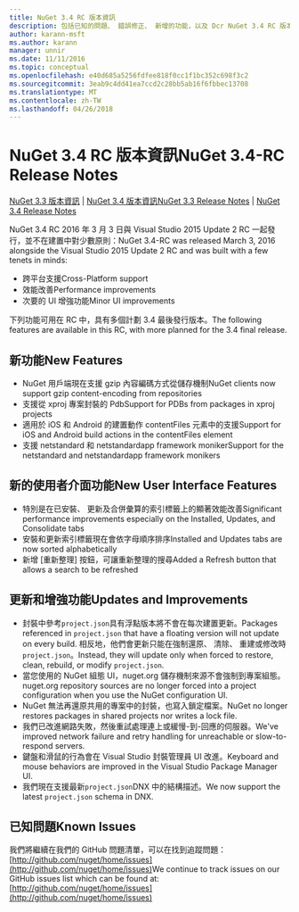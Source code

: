 ```yaml
---
title: NuGet 3.4 RC 版本資訊
description: 包括已知的問題、 錯誤修正、 新增的功能，以及 Dcr NuGet 3.4 RC 版本資訊。
author: karann-msft
ms.author: karann
manager: unnir
ms.date: 11/11/2016
ms.topic: conceptual
ms.openlocfilehash: e40d685a5256fdfee818f0cc1f1bc352c698f3c2
ms.sourcegitcommit: 3eab9c4dd41ea7ccd2c28bb5ab16f6fbbec13708
ms.translationtype: MT
ms.contentlocale: zh-TW
ms.lasthandoff: 04/26/2018
---
```

# <a name="nuget-34-rc-release-notes"></a><span data-ttu-id="001d4-103">NuGet 3.4 RC 版本資訊</span><span class="sxs-lookup"><span data-stu-id="001d4-103">NuGet 3.4-RC Release Notes</span></span>

<span data-ttu-id="001d4-104">[NuGet 3.3 版本資訊](../release-notes/nuget-3.3.md) | [NuGet 3.4 版本資訊](../release-notes/nuget-3.4.md)</span><span class="sxs-lookup"><span data-stu-id="001d4-104">[NuGet 3.3 Release Notes](../release-notes/nuget-3.3.md) | [NuGet 3.4 Release Notes](../release-notes/nuget-3.4.md)</span></span>

<span data-ttu-id="001d4-105">NuGet 3.4 RC 2016 年 3 月 3 日與 Visual Studio 2015 Update 2 RC 一起發行，並不在建置中對少數原則：</span><span class="sxs-lookup"><span data-stu-id="001d4-105">NuGet 3.4-RC was released March 3, 2016 alongside the Visual Studio 2015 Update 2 RC and was built with a few tenets in minds:</span></span>

* <span data-ttu-id="001d4-106">跨平台支援</span><span class="sxs-lookup"><span data-stu-id="001d4-106">Cross-Platform support</span></span>
* <span data-ttu-id="001d4-107">效能改善</span><span class="sxs-lookup"><span data-stu-id="001d4-107">Performance improvements</span></span>
* <span data-ttu-id="001d4-108">次要的 UI 增強功能</span><span class="sxs-lookup"><span data-stu-id="001d4-108">Minor UI improvements</span></span>

<span data-ttu-id="001d4-109">下列功能可用在 RC 中，具有多個計劃 3.4 最後發行版本。</span><span class="sxs-lookup"><span data-stu-id="001d4-109">The following features are available in this RC, with more planned for the 3.4 final release.</span></span>

## <a name="new-features"></a><span data-ttu-id="001d4-110">新功能</span><span class="sxs-lookup"><span data-stu-id="001d4-110">New Features</span></span>

* <span data-ttu-id="001d4-111">NuGet 用戶端現在支援 gzip 內容編碼方式從儲存機制</span><span class="sxs-lookup"><span data-stu-id="001d4-111">NuGet clients now support gzip content-encoding from repositories</span></span>
* <span data-ttu-id="001d4-112">支援從 xproj 專案封裝的 Pdb</span><span class="sxs-lookup"><span data-stu-id="001d4-112">Support for PDBs from packages in xproj projects</span></span>
* <span data-ttu-id="001d4-113">適用於 iOS 和 Android 的建置動作 contentFiles 元素中的支援</span><span class="sxs-lookup"><span data-stu-id="001d4-113">Support for iOS and Android build actions in the contentFiles element</span></span>
* <span data-ttu-id="001d4-114">支援 netstandard 和 netstandardapp framework moniker</span><span class="sxs-lookup"><span data-stu-id="001d4-114">Support for the netstandard and netstandardapp framework monikers</span></span>

## <a name="new-user-interface-features"></a><span data-ttu-id="001d4-115">新的使用者介面功能</span><span class="sxs-lookup"><span data-stu-id="001d4-115">New User Interface Features</span></span>

* <span data-ttu-id="001d4-116">特別是在已安裝、 更新及合併彙算的索引標籤上的顯著效能改善</span><span class="sxs-lookup"><span data-stu-id="001d4-116">Significant performance improvements especially on the Installed, Updates, and Consolidate tabs</span></span>
* <span data-ttu-id="001d4-117">安裝和更新索引標籤現在會依字母順序排序</span><span class="sxs-lookup"><span data-stu-id="001d4-117">Installed and Updates tabs are now sorted alphabetically</span></span>
* <span data-ttu-id="001d4-118">新增 [重新整理] 按鈕，可讓重新整理的搜尋</span><span class="sxs-lookup"><span data-stu-id="001d4-118">Added a Refresh button that allows a search to be refreshed</span></span>

## <a name="updates-and-improvements"></a><span data-ttu-id="001d4-119">更新和增強功能</span><span class="sxs-lookup"><span data-stu-id="001d4-119">Updates and Improvements</span></span>

* <span data-ttu-id="001d4-120">封裝中參考`project.json`具有浮點版本將不會在每次建置更新。</span><span class="sxs-lookup"><span data-stu-id="001d4-120">Packages referenced in `project.json` that have a floating version will not update on every build.</span></span> <span data-ttu-id="001d4-121">相反地，他們會更新只能在強制還原、 清除、 重建或修改時`project.json`。</span><span class="sxs-lookup"><span data-stu-id="001d4-121">Instead, they will update only when forced to restore, clean, rebuild, or modify `project.json`.</span></span>
* <span data-ttu-id="001d4-122">當您使用的 NuGet 組態 UI，nuget.org 儲存機制來源不會強制到專案組態。</span><span class="sxs-lookup"><span data-stu-id="001d4-122">nuget.org repository sources are no longer forced into a project configuration when you use the NuGet configuration UI.</span></span>
* <span data-ttu-id="001d4-123">NuGet 無法再還原共用的專案中的封裝，也寫入鎖定檔案。</span><span class="sxs-lookup"><span data-stu-id="001d4-123">NuGet no longer restores packages in shared projects nor writes a lock file.</span></span>
* <span data-ttu-id="001d4-124">我們已改進網路失敗，然後重試處理連上或緩慢-到-回應的伺服器。</span><span class="sxs-lookup"><span data-stu-id="001d4-124">We've improved network failure and retry handling for unreachable or slow-to-respond servers.</span></span>
* <span data-ttu-id="001d4-125">鍵盤和滑鼠的行為會在 Visual Studio 封裝管理員 UI 改進。</span><span class="sxs-lookup"><span data-stu-id="001d4-125">Keyboard and mouse behaviors are improved in the Visual Studio Package Manager UI.</span></span>
* <span data-ttu-id="001d4-126">我們現在支援最新`project.json`DNX 中的結構描述。</span><span class="sxs-lookup"><span data-stu-id="001d4-126">We now support the latest `project.json` schema in DNX.</span></span>

## <a name="known-issues"></a><span data-ttu-id="001d4-127">已知問題</span><span class="sxs-lookup"><span data-stu-id="001d4-127">Known Issues</span></span>

<span data-ttu-id="001d4-128">我們將繼續在我們的 GitHub 問題清單，可以在找到追蹤問題： [http://github.com/nuget/home/issues](http://github.com/nuget/home/issues)</span><span class="sxs-lookup"><span data-stu-id="001d4-128">We continue to track issues on our GitHub issues list which can be found at: [http://github.com/nuget/home/issues](http://github.com/nuget/home/issues)</span></span>